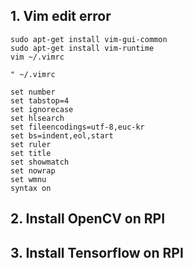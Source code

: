 ## 1. Vim edit error

`sudo apt-get install vim-gui-common`  
`sudo apt-get install vim-runtime`  
`vim ~/.vimrc`
```
" ~/.vimrc

set number
set tabstop=4
set ignorecase
set hlsearch
set fileencodings=utf-8,euc-kr
set bs=indent,eol,start
set ruler
set title
set showmatch
set nowrap
set wmnu
syntax on
```

## 2. Install OpenCV on RPI

## 3. Install Tensorflow on RPI
